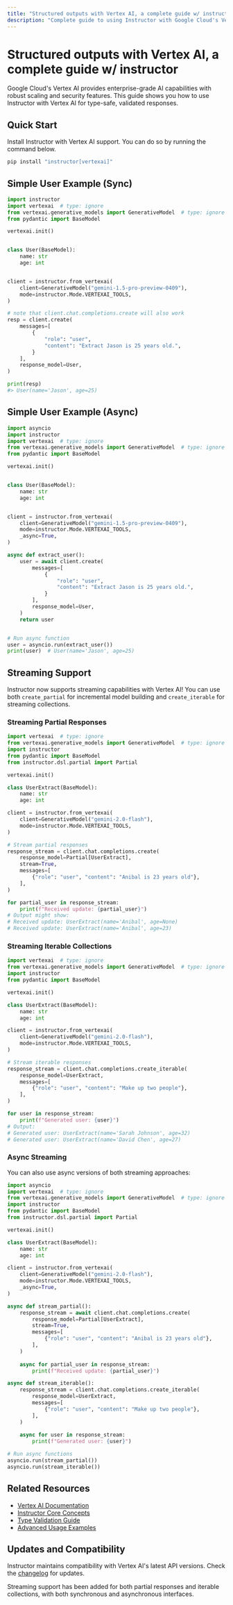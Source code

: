 ```yaml
---
title: "Structured outputs with Vertex AI, a complete guide w/ instructor"
description: "Complete guide to using Instructor with Google Cloud's Vertex AI. Learn how to generate structured, type-safe outputs with enterprise-grade AI capabilities."
---
```


# Structured outputs with Vertex AI, a complete guide w/ instructor

Google Cloud's Vertex AI provides enterprise-grade AI capabilities with robust scaling and security features. This guide shows you how to use Instructor with Vertex AI for type-safe, validated responses.

## Quick Start

Install Instructor with Vertex AI support. You can do so by running the command below.

```bash
pip install "instructor[vertexai]"
```

## Simple User Example (Sync)

```python
import instructor
import vertexai  # type: ignore
from vertexai.generative_models import GenerativeModel  # type: ignore
from pydantic import BaseModel

vertexai.init()


class User(BaseModel):
    name: str
    age: int


client = instructor.from_vertexai(
    client=GenerativeModel("gemini-1.5-pro-preview-0409"),
    mode=instructor.Mode.VERTEXAI_TOOLS,
)

# note that client.chat.completions.create will also work
resp = client.create(
    messages=[
        {
            "role": "user",
            "content": "Extract Jason is 25 years old.",
        }
    ],
    response_model=User,
)

print(resp)
#> User(name='Jason', age=25)
```

## Simple User Example (Async)

```python
import asyncio
import instructor
import vertexai  # type: ignore
from vertexai.generative_models import GenerativeModel  # type: ignore
from pydantic import BaseModel

vertexai.init()


class User(BaseModel):
    name: str
    age: int


client = instructor.from_vertexai(
    client=GenerativeModel("gemini-1.5-pro-preview-0409"),
    mode=instructor.Mode.VERTEXAI_TOOLS,
    _async=True,
)

async def extract_user():
    user = await client.create(
        messages=[
            {
                "role": "user",
                "content": "Extract Jason is 25 years old.",
            }
        ],
        response_model=User,
    )
    return user


# Run async function
user = asyncio.run(extract_user())
print(user)  # User(name='Jason', age=25)
```

## Streaming Support

Instructor now supports streaming capabilities with Vertex AI! You can use both `create_partial` for incremental model building and `create_iterable` for streaming collections.

### Streaming Partial Responses

```python
import vertexai  # type: ignore
from vertexai.generative_models import GenerativeModel  # type: ignore
import instructor
from pydantic import BaseModel
from instructor.dsl.partial import Partial

vertexai.init()

class UserExtract(BaseModel):
    name: str
    age: int

client = instructor.from_vertexai(
    client=GenerativeModel("gemini-2.0-flash"),
    mode=instructor.Mode.VERTEXAI_TOOLS,
)

# Stream partial responses
response_stream = client.chat.completions.create(
    response_model=Partial[UserExtract],
    stream=True,
    messages=[
        {"role": "user", "content": "Anibal is 23 years old"},
    ],
)

for partial_user in response_stream:
    print(f"Received update: {partial_user}")
# Output might show:
# Received update: UserExtract(name='Anibal', age=None)
# Received update: UserExtract(name='Anibal', age=23)
```

### Streaming Iterable Collections

```python
import vertexai  # type: ignore
from vertexai.generative_models import GenerativeModel  # type: ignore
import instructor
from pydantic import BaseModel

vertexai.init()

class UserExtract(BaseModel):
    name: str
    age: int

client = instructor.from_vertexai(
    client=GenerativeModel("gemini-2.0-flash"),
    mode=instructor.Mode.VERTEXAI_TOOLS,
)

# Stream iterable responses
response_stream = client.chat.completions.create_iterable(
    response_model=UserExtract,
    messages=[
        {"role": "user", "content": "Make up two people"},
    ],
)

for user in response_stream:
    print(f"Generated user: {user}")
# Output:
# Generated user: UserExtract(name='Sarah Johnson', age=32)
# Generated user: UserExtract(name='David Chen', age=27)
```

### Async Streaming

You can also use async versions of both streaming approaches:

```python
import asyncio
import vertexai  # type: ignore
from vertexai.generative_models import GenerativeModel  # type: ignore
import instructor
from pydantic import BaseModel
from instructor.dsl.partial import Partial

vertexai.init()

class UserExtract(BaseModel):
    name: str
    age: int

client = instructor.from_vertexai(
    client=GenerativeModel("gemini-2.0-flash"),
    mode=instructor.Mode.VERTEXAI_TOOLS,
    _async=True,
)

async def stream_partial():
    response_stream = await client.chat.completions.create(
        response_model=Partial[UserExtract],
        stream=True,
        messages=[
            {"role": "user", "content": "Anibal is 23 years old"},
        ],
    )
    
    async for partial_user in response_stream:
        print(f"Received update: {partial_user}")

async def stream_iterable():
    response_stream = client.chat.completions.create_iterable(
        response_model=UserExtract,
        messages=[
            {"role": "user", "content": "Make up two people"},
        ],
    )
    
    async for user in response_stream:
        print(f"Generated user: {user}")

# Run async functions
asyncio.run(stream_partial())
asyncio.run(stream_iterable())
```

## Related Resources

- [Vertex AI Documentation](https://cloud.google.com/vertex-ai/docs)
- [Instructor Core Concepts](../concepts/index.md)
- [Type Validation Guide](../concepts/validation.md)
- [Advanced Usage Examples](../examples/index.md)

## Updates and Compatibility

Instructor maintains compatibility with Vertex AI's latest API versions. Check the [changelog](https://github.com/jxnl/instructor/blob/main/CHANGELOG.md) for updates.

Streaming support has been added for both partial responses and iterable collections, with both synchronous and asynchronous interfaces.
